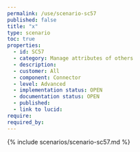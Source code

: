 ```yaml
---
permalink: /use/scenario-sc57
published: false
title: "x"
type: scenario
toc: true
properties:
  - id: SC57
  - category: Manage attributes of others
  - description:
  - customer: All
  - component: Connector
  - level: Advanced
  - implementation status: OPEN
  - documentation status: OPEN
  - published:
  - link to lucid:
require:
required_by:
---
```


{% include scenarios/scenario-sc57.md %}
